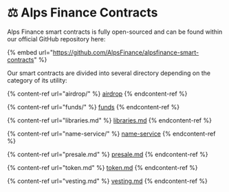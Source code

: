 # ⚖ Alps Finance Contracts

Alps Finance smart contracts is fully open-sourced and can be found within our official GitHub repository here:

{% embed url="https://github.com/AlpsFinance/alpsfinance-smart-contracts" %}

Our smart contracts are divided into several directory depending on the category of its utility:

{% content-ref url="airdrop/" %}
[airdrop](airdrop/)
{% endcontent-ref %}

{% content-ref url="funds/" %}
[funds](funds/)
{% endcontent-ref %}

{% content-ref url="libraries.md" %}
[libraries.md](libraries.md)
{% endcontent-ref %}

{% content-ref url="name-service/" %}
[name-service](name-service/)
{% endcontent-ref %}

{% content-ref url="presale.md" %}
[presale.md](presale.md)
{% endcontent-ref %}

{% content-ref url="token.md" %}
[token.md](token.md)
{% endcontent-ref %}

{% content-ref url="vesting.md" %}
[vesting.md](vesting.md)
{% endcontent-ref %}
